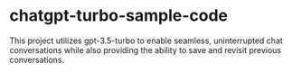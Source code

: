 # chatgpt-turbo-sample-code
This project utilizes gpt-3.5-turbo to enable seamless, uninterrupted chat conversations while also providing the ability to save and revisit previous conversations.
